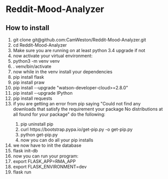 # Reddit-Mood-Analyzer
<h2> How to install </h2>

<ol>
  <li> git clone git@github.com:CamWeston/Reddit-Mood-Analyzer.git </li>
  <li> cd Reddit-Mood-Analyzer </li>
  <li> Make sure you are running on at least python 3.4 upgrade if not </li>
  <li> now activate your virtual environment: </li>
  <li> python3 -m venv venv </li>
  <li> . venv/bin/activate </li> 
  <li> now while in the venv install your dependencies </li>
  <li> pip install flask </li> 
  <li> pip install praw </li>
  <li> pip install --upgrade "watson-developer-cloud>=2.8.0" </li>
  <li> pip install --upgrade IPython </li>
  <li> pip install requests </li>
  <li> if you are getting an error from pip saying "Could not find any downloads that satisfy the requirement your package   No distributions at all found for your package" do the following: </li>
  <ol>
    <li> pip uninstall pip </li>
    <li> curl https://bootstrap.pypa.io/get-pip.py -o get-pip.py </li>
    <li> python get-pip.py </li>
    <li> now you can do all your pip installs </li>
  </ol>
  <li> we now have to init the database </li> 
  <li> flask init-db </li>
  <li> now you can run your program: </li>
  <li> export FLASK_APP=RMA_APP </li>
  <li> export FLASK_ENVIRONMENT=dev  </li>
  <li> flask run </li>
 </ol>

